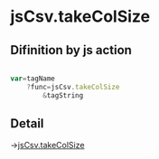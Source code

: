 # jsCsv.takeColSize

## Difinition by js action

```js.js

var=tagName
	?func=jsCsv.takeColSize
		&tagString
```

## Detail

->[jsCsv.takeColSize](https://github.com/puutaro/CommandClick/blob/master/md/developer/js_interface/details/JsCsv/takeColSize.md)
